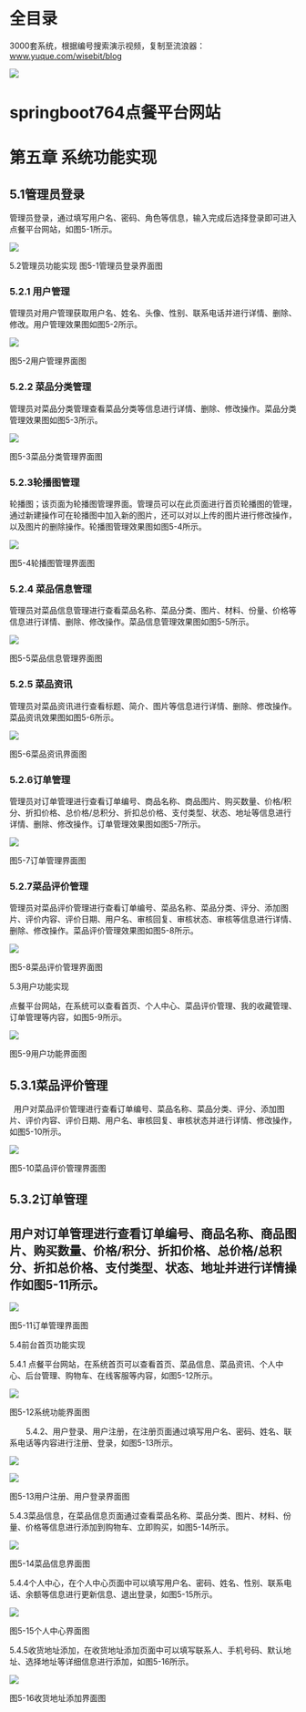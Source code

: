 # 全目录

3000套系统，根据编号搜索演示视频，复制至流浪器：www.yuque.com/wisebit/blog


![](https://bitwise.oss-cn-heyuan.aliyuncs.com/2024/11/06/qq_wechat.png)

# springboot764点餐平台网站


# 第五章 系统功能实现
## 5.1管理员登录
管理员登录，通过填写用户名、密码、角色等信息，输入完成后选择登录即可进入点餐平台网站，如图5-1所示。

![](/md/blog.009.png)

5.2管理员功能实现             图5-1管理员登录界面图
### 5.2.1 用户管理
管理员对用户管理获取用户名、姓名、头像、性别、联系电话并进行详情、删除、修改。用户管理效果图如图5-2所示。

![](/md/blog.010.png)

图5-2用户管理界面图
### 5.2.2 菜品分类管理
管理员对菜品分类管理查看菜品分类等信息进行详情、删除、修改操作。菜品分类管理效果图如图5-3所示。

![](/md/blog.011.png)

图5-3菜品分类管理界面图
### 5.2.3轮播图管理
轮播图；该页面为轮播图管理界面。管理员可以在此页面进行首页轮播图的管理，通过新建操作可在轮播图中加入新的图片，还可以对以上传的图片进行修改操作，以及图片的删除操作。轮播图管理效果图如图5-4所示。

![](/md/blog.012.png)

图5-4轮播图管理界面图
### 5.2.4 菜品信息管理
管理员对菜品信息管理进行查看菜品名称、菜品分类、图片、材料、份量、价格等信息进行详情、删除、修改操作。菜品信息管理效果图如图5-5所示。

![](/md/blog.013.png)

图5-5菜品信息管理界面图
### 5.2.5 菜品资讯
管理员对菜品资讯进行查看标题、简介、图片等信息进行详情、删除、修改操作。菜品资讯效果图如图5-6所示。

![](/md/blog.014.png)

图5-6菜品资讯界面图
### 5.2.6订单管理
管理员对订单管理进行查看订单编号、商品名称、商品图片、购买数量、价格/积分、折扣价格、总价格/总积分、折扣总价格、支付类型、状态、地址等信息进行详情、删除、修改操作。订单管理效果图如图5-7所示。

![](/md/blog.015.png)

图5-7订单管理界面图

### 5.2.7菜品评价管理
管理员对菜品评价管理进行查看订单编号、菜品名称、菜品分类、评分、添加图片、评价内容、评价日期、用户名、审核回复、审核状态、审核等信息进行详情、删除、修改操作。菜品评价管理效果图如图5-8所示。

![](/md/blog.016.png)

图5-8菜品评价管理界面图



5.3用户功能实现

点餐平台网站，在系统可以查看首页、个人中心、菜品评价管理、我的收藏管理、订单管理等内容，如图5-9所示。

![](/md/blog.017.png)

图5-9用户功能界面图

## 5.3.1菜品评价管理
` `用户对菜品评价管理进行查看订单编号、菜品名称、菜品分类、评分、添加图片、评价内容、评价日期、用户名、审核回复、审核状态并进行详情、修改操作，如图5-10所示。




![](/md/blog.018.png)



图5-10菜品评价管理界面图
##
##
## 5.3.2订单管理
## 用户对订单管理进行查看订单编号、商品名称、商品图片、购买数量、价格/积分、折扣价格、总价格/总积分、折扣总价格、支付类型、状态、地址并进行详情操作如图5-11所示。
![](/md/blog.019.png)

图5-11订单管理界面图

5.4前台首页功能实现

5.4.1 点餐平台网站，在系统首页可以查看首页、菜品信息、菜品资讯、个人中心、后台管理、购物车、在线客服等内容，如图5-12所示。

![](/md/blog.020.png)

图5-12系统功能界面图

`    `5.4.2、用户登录、用户注册，在注册页面通过填写用户名、密码、姓名、联系电话等内容进行注册、登录，如图5-13所示。

![](/md/blog.021.png)

![](/md/blog.022.png)


图5-13用户注册、用户登录界面图

5.4.3菜品信息，在菜品信息页面通过查看菜品名称、菜品分类、图片、材料、份量、价格等信息进行添加到购物车、立即购买，如图5-14所示。

![](/md/blog.023.png)

图5-14菜品信息界面图

5.4.4个人中心，在个人中心页面中可以填写用户名、密码、姓名、性别、联系电话、余额等信息进行更新信息、退出登录，如图5-15所示。

![](/md/blog.024.png)

图5-15个人中心界面图

5.4.5收货地址添加，在收货地址添加页面中可以填写联系人、手机号码、默认地址、选择地址等详细信息进行添加，如图5-16所示。

![](/md/blog.025.png)

图5-16收货地址添加界面图



